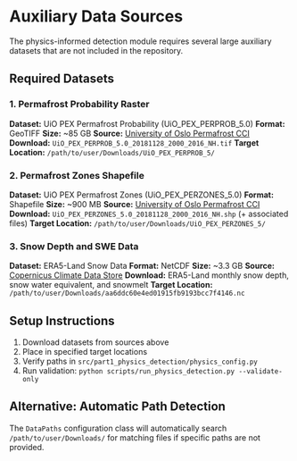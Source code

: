 # Auxiliary Data Sources
The physics-informed detection module requires several large auxiliary datasets that are not included in the repository.

## Required Datasets
### 1. Permafrost Probability Raster
**Dataset:** UiO PEX Permafrost Probability (UiO_PEX_PERPROB_5.0)
**Format:** GeoTIFF
**Size:** ~85 GB
**Source:** [University of Oslo Permafrost CCI](http://cci-permafrost.org/)
**Download:** `UiO_PEX_PERPROB_5.0_20181128_2000_2016_NH.tif`
**Target Location:** `/path/to/user/Downloads/UiO_PEX_PERPROB_5/`
### 2. Permafrost Zones Shapefile
**Dataset:** UiO PEX Permafrost Zones (UiO_PEX_PERZONES_5.0)
**Format:** Shapefile
**Size:** ~900 MB
**Source:** [University of Oslo Permafrost CCI](http://cci-permafrost.org/)
**Download:** `UiO_PEX_PERZONES_5.0_20181128_2000_2016_NH.shp` (+ associated files)
**Target Location:** `/path/to/user/Downloads/UiO_PEX_PERZONES_5/`
### 3. Snow Depth and SWE Data
**Dataset:** ERA5-Land Snow Data
**Format:** NetCDF
**Size:** ~3.3 GB
**Source:** [Copernicus Climate Data Store](https://cds.climate.copernicus.eu/)
**Download:** ERA5-Land monthly snow depth, snow water equivalent, and snowmelt
**Target Location:** `/path/to/user/Downloads/aa6ddc60e4ed01915fb9193bcc7f4146.nc`

## Setup Instructions
1. Download datasets from sources above
2. Place in specified target locations
3. Verify paths in `src/part1_physics_detection/physics_config.py`
4. Run validation: `python scripts/run_physics_detection.py --validate-only`

## Alternative: Automatic Path Detection
The `DataPaths` configuration class will automatically search `/path/to/user/Downloads/` for matching files if specific paths are not provided.